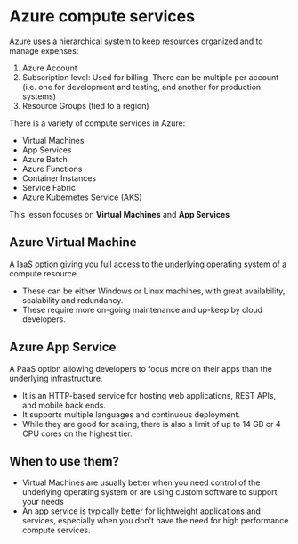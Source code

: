 # Azure compute services
Azure uses a hierarchical system to keep resources organized and to manage expenses:
1. Azure Account
2. Subscription level: Used for billing. There can be multiple per account (i.e. one for development and testing, and another for production systems)
2. Resource Groups (tied to a region)

There is a variety of compute services in Azure:
- Virtual Machines
- App Services
- Azure Batch
- Azure Functions
- Container Instances
- Service Fabric
- Azure Kubernetes Service (AKS)

This lesson focuses on **Virtual Machines** and **App Services**

## Azure Virtual Machine
A IaaS option giving you full access to the underlying operating system of a compute resource. 
- These can be either Windows or Linux machines, with great availability, scalability and redundancy. 
- These require more on-going maintenance and up-keep by cloud developers.

## Azure App Service
A PaaS option allowing developers to focus more on their apps than the underlying infrastructure. 
- It is an HTTP-based service for hosting web applications, REST APIs, and mobile back ends. 
- It supports multiple languages and continuous deployment.
- While they are good for scaling, there is also a limit of up to 14 GB or 4 CPU cores on the highest tier.

## When to use them?
- Virtual Machines are usually better when you need control of the underlying operating system or are using custom software to support your needs
- An app service is typically better for lightweight applications and services, especially when you don't have the need for high performance compute services. 

